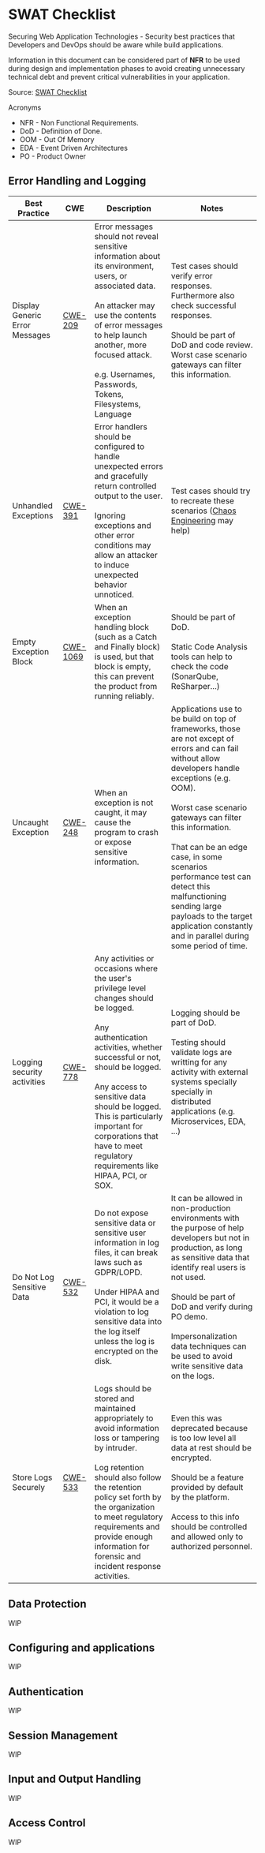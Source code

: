 # SWAT Checklist
Securing Web Application Technologies - Security best practices that Developers and DevOps should be aware while build applications.

Information in this document can be considered part of **NFR** to be used during design and implementation phases to avoid creating unnecessary technical debt and prevent critical vulnerabilities in your application.

Source: [SWAT Checklist](https://www.sans.org/cloud-security/securing-web-application-technologies/)

Acronyms
- NFR - Non Functional Requirements.
- DoD - Definition of Done.
- OOM - Out Of Memory
- EDA - Event Driven Architectures
- PO  - Product Owner

## Error Handling and Logging

| Best Practice | CWE | Description | Notes 
|---------------|-----|-------------|------|
| Display Generic Error Messages | [CWE-209](http://cwe.mitre.org/data/definitions/209.html) | Error messages should not reveal sensitive information about its environment, users, or associated data.<br/><br/>An attacker may use the contents of error messages to help launch another, more focused attack.<br/><br/>e.g. Usernames, Passwords, Tokens, Filesystems, Language | Test cases should verify error responses. Furthermore also check successful responses.<br/><br/>Should be part of DoD and code review. Worst case scenario gateways can filter this information. |
|Unhandled Exceptions| [CWE-391](http://cwe.mitre.org/data/definitions/391.html)| Error handlers should be configured to handle unexpected errors and gracefully return controlled output to the user. <br/><br/>Ignoring exceptions and other error conditions may allow an attacker to induce unexpected behavior unnoticed. | Test cases should try to recreate these scenarios ([Chaos Engineering](https://en.wikipedia.org/wiki/Chaos_engineering) may help)|
|Empty Exception Block| [CWE-1069](https://cwe.mitre.org/data/definitions/1069.html) | When an exception handling block (such as a Catch and Finally block) is used, but that block is empty, this can prevent the product from running reliably. | Should be part of DoD. <br/><br/> Static Code Analysis tools can help to check the code (SonarQube, ReSharper...)|
| Uncaught Exception | [CWE-248](https://cwe.mitre.org/data/definitions/248.html) | When an exception is not caught, it may cause the program to crash or expose sensitive information. | Applications use to be build on top of frameworks, those are not except of errors and can fail without allow developers handle exceptions (e.g. OOM). <br/><br/>Worst case scenario gateways can filter this information.<br/><br/>That can be an edge case, in some scenarios performance test can detect this malfunctioning sending large payloads to the target application constantly and in parallel during some period of time.|
|Logging security activities| [CWE-778](https://cwe.mitre.org/data/definitions/778.html) | Any activities or occasions where the user's privilege level changes should be logged. <br/><br/>Any authentication activities, whether successful or not, should be logged. <br/><br/>Any access to sensitive data should be logged. This is particularly important for corporations that have to meet regulatory requirements like HIPAA, PCI, or SOX.| Logging should be part of DoD. <br/><br/>Testing should validate logs are writting for any activity with external systems specially specially in distributed applications (e.g. Microservices, EDA, ...) |
| Do Not Log Sensitive Data | [CWE-532](https://cwe.mitre.org/data/definitions/532.html) | Do not expose sensitive data or sensitive user information in log files, it can break laws such as GDPR/LOPD. <br/><br/>Under HIPAA and PCI, it would be a violation to log sensitive data into the log itself unless the log is encrypted on the disk. | It can be allowed in non-production environments with the purpose of help developers but not in production, as long as sensitive data that identify real users is not used. <br/><br/> Should be part of DoD and verify during PO demo. <br/><br/>Impersonalization data techniques can be used to avoid write sensitive data on the logs.|
| Store Logs Securely | [CWE-533](https://cwe.mitre.org/data/definitions/533.html) | Logs should be stored and maintained appropriately to avoid information loss or tampering by intruder. <br/><br/> Log retention should also follow the retention policy set forth by the organization to meet regulatory requirements and provide enough information for forensic and incident response activities. | Even this was deprecated because is too low level all data at rest should be encrypted. <br/><br/>Should be a feature provided by default by the platform. <br/><br/>Access to this info should be controlled and allowed only to authorized personnel. |


## Data Protection
WIP

## Configuring and applications
WIP

## Authentication
WIP

## Session Management
WIP

## Input and Output Handling
WIP

## Access Control
WIP